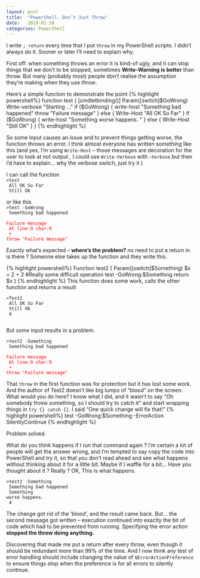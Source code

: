 ```yaml
---
layout: post
title:  "PowerShell. Don’t Just Throw"
date:   2019-01-30
categories: PowerShell
---
```

I write  `; return`  every time that I put `throw` in my PowerShell scripts. I didn’t always do it. Sooner or later I’ll need to explain why.

First off: when something throws an error it is kind-of ugly, and it can stop things that we don’t to be stopped, sometimes **Write-Warning is better** than throw.  But many (probably most) people don’t realise the assumption they’re making when they use _throw_.

Here’s a simple function to demonstrate the point
{% highlight powershell%}
function test {
    [cmdletbinding()]
    Param([switch]$GoWrong)
    Write-verbose "Starting ..."
    if ($GoWrong) {
        write-host "Something bad happened"
        throw "Failure message"
    }
    else {
        Write-Host "All OK So Far"
    }
    if ($GoWrong) {
        write-host "Something worse happens. "
    }
    else {
        Write-Host "Still OK"
    }
}
{% endhighlight %}

So some input causes an issue and to prevent things getting worse, the function throws an error. I think almost everyone has written something like this (and yes, I’m using `Write-Host` – those messages are decoration for the user to look at not output , I could use `Write-Verbose` with `–Verbose` but then I’d have to explain… why the verbose switch, just try it )

I can call the function    
<code>&gt;test<br/>
All OK So Far<br/>
Still OK</code>

or like this    
<code>&gt;test -GoWrong<br/>
Something bad happened<br/>
<span style="color:red">Failure message<br/>
At line:9 char:9<br/>
\+         throw "Failure message"</span></code>

Exactly what’s expected – **where’s the problem?** no need to put a return in is there ?
Someone else takes up the function and they write this.

{% highlight powershell%}
Function test2 {
    Param([switch]$Something)
    $x = 2 + 2 #Really some difficult operation
    test -GoWrong:$Something
    return $x
}
{% endhighlight %}
This function does some work, calls the other function and returns a result

<code>&gt;Test2<br/>
All OK So Far<br/>
Still OK<br/>
4<br/>
</code>

But _some_ input results in a problem.

<code>&gt;test2 -Something<br/>
Something bad happened<br/>
<span style="color:red">Failure message<br/>
At line:9 char:9<br/>
\+         throw "Failure message"</span></code>

That `throw` in the first function was for protection but it has lost some work. And the author of Test2 doesn’t like big lumps of “blood” on the screen. What would you do here? I know what I did, and it wasn’t to say “Oh somebody threw something, so I should try to catch it” and start wrapping things in `try {} catch {}`. I said “One quick change will fix that!”
{% highlight powershell%}
    test -GoWrong:$Something -ErrorAction SilentlyContinue
{% endhighlight %}

Problem solved.

What do you think happens if I run that command again ? I’m certain a lot of  people will get the answer wrong, and I’m tempted to say copy the code into PowerShell and try it, so that you don’t read ahead and see what happens without thinking about it for a little bit.  Maybe if I waffle for a bit… Have you thought about it ? Really ? OK, This is what happens.

<code>&gt;test2 -Something<br/>
Something bad happened<br/>
Something worse happens.<br/>
4</code>

The change got rid of the ‘blood’, and the result came back. But… the second message got written – execution continued into exactly the bit of code which had to be prevented from running. Specifying the error action **stopped the throw doing anything.**

Discovering that made me put a return after every throw, even though it should be redundant more than 99% of the time. And I now think any test of error handling should include changing the value of `$ErrorActionPreference` to ensure things stop when the preference is for all errors to silently continue.
